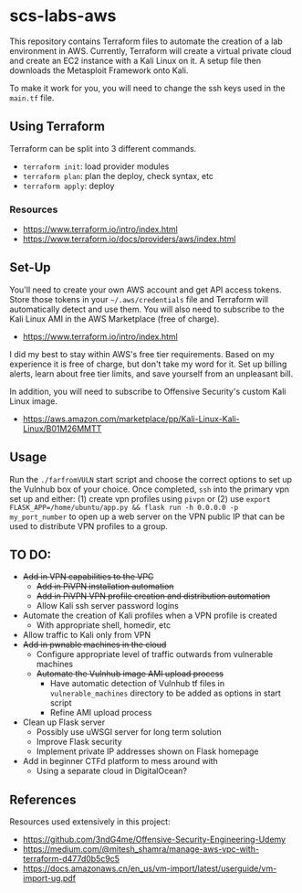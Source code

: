 # scs-labs-aws

This repository contains Terraform files to automate the creation of a lab environment in AWS. Currently, Terraform will create a virtual private cloud and create an EC2 instance with a Kali Linux on it. A setup file then downloads the Metasploit Framework onto Kali.

To make it work for you, you will need to change the ssh keys used in the `main.tf` file.

## Using Terraform

Terraform can be split into 3 different commands.

- `terraform init`: load provider modules
- `terraform plan`: plan the deploy, check syntax, etc
- `terraform apply`: deploy

### Resources
- https://www.terraform.io/intro/index.html
- https://www.terraform.io/docs/providers/aws/index.html

## Set-Up

You'll need to create your own AWS account and get API access tokens. Store those tokens in your `~/.aws/credentials` file and Terraform will automatically detect and use them. You will also need to subscribe to the Kali Linux AMI in the AWS Marketplace (free of charge).

- https://www.terraform.io/intro/index.html

I did my best to stay within AWS's free tier requirements. Based on my experience it is free of charge, but don't take my word for it. Set up billing alerts, learn about free tier limits, and save yourself from an unpleasant bill.

In addition, you will need to subscribe to Offensive Security's custom Kali Linux image.

- https://aws.amazon.com/marketplace/pp/Kali-Linux-Kali-Linux/B01M26MMTT

## Usage

Run the `./farfromVULN` start script and choose the correct options to set up the Vulnhub box of your choice. Once completed, `ssh` into the primary vpn set up and either: (1) create vpn profiles using `pivpn` or (2) use `export FLASK_APP=/home/ubuntu/app.py && flask run -h 0.0.0.0 -p my_port_number` to open up a web server on the VPN public IP that can be used to distribute VPN profiles to a group.

## TO DO:

- ~~Add in VPN capabilities to the VPC~~
  - ~~Add in PiVPN installation automation~~
  - ~~Add in PiVPN VPN profile creation and distribution automation~~
  - Allow Kali ssh server password logins
- Automate the creation of Kali profiles when a VPN profile is created
  - With appropriate shell, homedir, etc
- Allow traffic to Kali only from VPN
- ~~Add in pwnable machines in the cloud~~
  - Configure appropriate level of traffic outwards from vulnerable machines
  - ~~Automate the Vulnhub image AMI upload process~~
    - Have automatic detection of Vulnhub tf files in `vulnerable_machines` directory to be added as options in start script
    - Refine AMI upload process
- Clean up Flask server
  - Possibly use uWSGI server for long term solution
  - Improve Flask security
  - Implement private IP addresses shown on Flask homepage
- Add in beginner CTFd platform to mess around with
  - Using a separate cloud in DigitalOcean?

## References

Resources used extensively in this project:

- https://github.com/3ndG4me/Offensive-Security-Engineering-Udemy
- https://medium.com/@mitesh_shamra/manage-aws-vpc-with-terraform-d477d0b5c9c5
- https://docs.amazonaws.cn/en_us/vm-import/latest/userguide/vm-import-ug.pdf